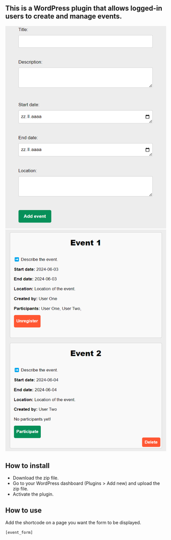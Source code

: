 ## This is a WordPress plugin that allows logged-in users to create and manage events.

![alt text](https://github.com/Claudiu-Meiu/Simple-Event-Manager/blob/main/img/event-form.png?raw=true) ![alt text](https://github.com/Claudiu-Meiu/Simple-Event-Manager/blob/main/img/events.png?raw=true)

## How to install

- Download the zip file.
- Go to your WordPress dashboard (Plugins > Add new) and upload the zip file.
- Activate the plugin.

## How to use

Add the shortcode on a page you want the form to be displayed.
```
[event_form]
```
